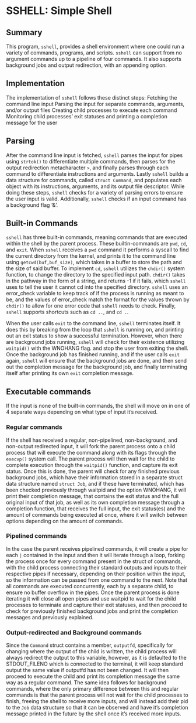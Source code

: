 # SSHELL: Simple Shell 

## Summary 
This program, `sshell`, provides a shell
environment where one could run a variety of commands, programs, and scripts.
`sshell` can support from no argument commands up to a pipeline of four
commands. It also supports background jobs and output redirection, with an
appending option.

## Implementation 
The implementation of `sshell` follows these distinct steps:
Fetching the command line input Parsing the input for separate commands,
arguments, and/or output files Creating child processes to execute each command
Monitoring child processes’ exit statuses and printing a completion message for
the user

## Parsing 
After the command line input is fetched, `sshell` parses the input for
pipes using `strtok()` to differentiate multiple commands, then parses for the
output redirection metacharacter `>`, and finally parses through each command to
differentiate instructions and arguments. Lastly `sshell` builds a data
structure for commands, called `struct Command`,  and populates each object with
its instructions, arguments, and its output file descriptor. While doing these
steps, `sshell` checks for a variety of parsing errors to ensure the user input
is valid. Additionally, `sshell` checks if an input command has a background
flag ‘&’.

## Built-in Commands 
`sshell` has three built-in commands, meaning commands that
are executed within the shell by the parent process. These builtin-commands are
`pwd`, `cd`, and `exit`. When `sshell` receives a `pwd` command it performs a
syscall to find the current directory from the kernel, and prints it to the
command line using `getcwd(buf,buf_size)`, which takes in a buffer to store the
path and the size of said buffer.  To implement `cd`, `sshell` utilizes the
`chdir()` system function, to change the directory to the specified input path.
`chdir()` takes in the pathway in the form of a string, and returns -1 if it
fails, which `sshell` uses to tell the user it cannot cd into the specified
directory. `sshell` uses an error_check variable to keep track of if the process
is running as meant to be, and the values of error_check match the format for
the values thrown by `chdir()` to allow for one error code that `sshell` needs
to check. Finally, `sshell` supports shortcuts such as `cd ..`, and `cd .`. 

When the user calls `exit` to the command line, `sshell` terminates itself. It
does this by breaking from the loop that `sshell` is running on, and printing
out an exit status to show a successful termination. However, when there are
background jobs running, `sshell` will check for their existence utilizing
`waitpid()` with the WNOHANG flag. and stop the user from exiting the shell. Once
the background job has finished running, and if the user calls `exit` again,
`sshell` will ensure that the background jobs are done, and then send out the
completion message for the background job, and finally terminating itself after
printing its own `exit` completion message.

## Executable commands 
If the input is none of the built-in commands, the shell
will move on in one of 4 separate ways depending on what type of input it’s
received.  

### Regular commands 
If the shell has received a regular,
non-pipelined, non-background, and non-output redirected input, it will fork the
parent process onto a child process that will execute the command along with its
flags through the `execvp()` system call. The parent process will then wait for
the child to complete execution through the `waitpid()` function, and capture its
exit status. Once this is done, the parent will check for any finished previous
background jobs, which have their information stored in a separate struct data
structure named `struct Job`, and if these have terminated, which has been
checked previously through waitpid and the option WNOHANG, it will print their
completion message, that contains the exit status and the full original input of
that job, as well as its own completion message through a completion function,
that receives the full input, the exit status(es) and the amount of commands
being executed at once, where it will switch between options depending on the
amount of commands.  

### Pipelined commands 
In the case the parent receives
pipelined commands, it will create a pipe for each `|` contained in the input
and then it will iterate through a loop, forking the process once for every
command present in the struct of commands, with the child process connecting
their standard outputs and inputs to their respective pipes if necessary,
depending on their position within the input, so the information can be passed
from one command to the next. Note that all commands are executed concurrently,
each by a separate child, to ensure no buffer overflow in the pipes. Once the
parent process is done iterating it will close all open pipes and use waitpid to
wait for the child processes to terminate and capture their exit statuses, and
then proceed to check for previously finished background jobs and print the
completion messages and previously explained.  

### Output-redirected and Background commands 
Since the `Command` struct contains a member, `outputfd`,
specifically for changing where the output of the child is written, the child
process will always redirect the output to this variable, however,  as it is
defaulted to the STDOUT_FILENO which is connected to the terminal, it will keep
standard output the same value if outputfd has not been changed. It will then
proceed to execute the child and print its completion message the same way as a
regular command.  The same idea follows for background commands, where the only
primary difference between this and regular commands is that the parent process
will not wait for the child processes to finish, freeing the shell to receive
more inputs, and will instead add their pid to the `Job` data structure so that
it can be observed and have it’s completion message printed in the future by the
shell once it’s received more inputs.
